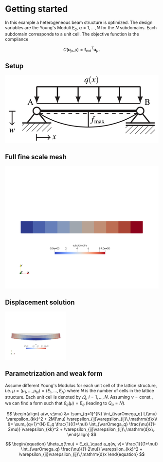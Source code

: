 # Getting started
In this example a heterogeneous beam structure is optimized.
The design variables are the Young's Moduli $E_q$, $q=1, \ldots, N$ for the $N$ subdomains.
Each subdomain corresponds to a unit cell.
The objective function is the compliance

$$
\begin{equation}
C(\boldsymbol{u}_{\mu}, \mu) = \boldsymbol{f}_{\mathrm{ext}}^T \boldsymbol{u}_{\mu}\,.
\end{equation}
$$

## Setup

![image of beam setup](./img/beamsetup.png "Beam")

## Full fine scale mesh

![cell tags](./img/beam_subdomains.png "Beam with subdomain IDs")

## Displacement solution

<img src="./img/beam_displacement.png" alt="Deflection of the beam" width="200"/>


## Parametrization and weak form
Assume different Young's Modulus for each unit cell of the lattice structure, i.e. $\mu=(\mu_1,\ldots,\mu_N)=(E_1,\ldots,E_N)$ where $N$ is the number of cells in the lattice structure. Each unit cell is denoted by $\varOmega_i$, $i=1, \ldots, N$.
Assuming $\nu=\mathrm{const.}$, we can find a form such that $\theta_q(\mu)=E_q$ (leading to $Q_a=N$).

$$
\begin{align}
a(w, v;\mu) &= \sum_{q=1}^{N} \int_{\varOmega_q} L(\mu) \varepsilon_{kk}^2 + 2M(\mu) \varepsilon_{ij}\varepsilon_{ij}\,\mathrm{d}x\\
            &= \sum_{q=1}^{N} E_q \frac{1}{(1+\nu)} \int_{\varOmega_q} \frac{\nu}{(1-2\nu)} \varepsilon_{kk}^2 + \varepsilon_{ij}\varepsilon_{ij}\,\mathrm{d}x\,.
\end{align}
$$

$$
\begin{equation}
\theta_q(\mu) = E_q\,,\quad a_q(w, v)= \frac{1}{(1+\nu)} \int_{\varOmega_q} \frac{\nu}{(1-2\nu)} \varepsilon_{kk}^2 + \varepsilon_{ij}\varepsilon_{ij}\,\mathrm{d}x
\end{equation}
$$
